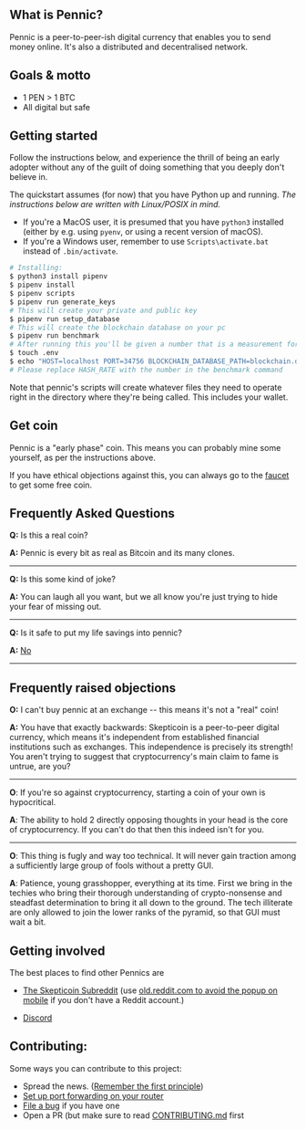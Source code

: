 ## What is Pennic?

Pennic is a peer-to-peer-ish digital currency that enables you to send money
online. It's also a distributed and decentralised network.

## Goals & motto

- 1 PEN > 1 BTC
- All digital but safe

## Getting started

Follow the instructions below, and experience the thrill of being an early
adopter without any of the guilt of doing something that you deeply don't
believe in.

The quickstart assumes (for now) that you have Python up and running. _The instructions below are written with
Linux/POSIX in mind._

- If you're a MacOS user, it is presumed that you have `python3` installed (either by e.g. using `pyenv`, or using a recent version of macOS).
- If you're a Windows user, remember to use `Scripts\activate.bat` instead of `.bin/activate`.

```bash
# Installing:
$ python3 install pipenv
$ pipenv install
$ pipenv scripts
$ pipenv run generate_keys
# This will create your private and public key
$ pipenv run setup_database
# This will create the blockchain database on your pc
$ pipenv run benchmark
# After running this you'll be given a number that is a measurement for how many hashes percycle gives you the best performance
$ touch .env
$ echo "HOST=localhost PORT=34756 BLOCKCHAIN_DATABASE_PATH=blockchain.db HASH_RATE=5500 DEVELOPMENT=1 RECENT_NODES_FILE_PATH=recent_nodes.json NODES_ASK_LIMIT=10" | tr " " "\n" >> .env
# Please replace HASH_RATE with the number in the benchmark command
```

Note that pennic's scripts will create whatever files they need to operate
right in the directory where they're being called. This includes your wallet.

## Get coin

Pennic is a "early phase" coin. This means you can probably mine some yourself, as per the instructions above.

If you have ethical objections against this, you can always go to the
[faucet](https://github.com/pennic/pennic/issues/1) to get some free coin.

## Frequently Asked Questions

**Q:** Is this a real coin?

**A:** Pennic is every bit as real as Bitcoin and its many clones.

---

**Q:** Is this some kind of joke?

**A:** You can laugh all you want, but we all know you're just trying to hide your fear of missing out.

---

**Q:** Is it safe to put my life savings into pennic?

**A:** [No](https://github.com/pennic/skepticoin/blob/master/docs/security.md)

---

## Frequently raised objections

**O:** I can't buy pennic at an exchange -- this means it's not a "real" coin!

**A:** You have that exactly backwards: Skepticoin is a peer-to-peer digital currency, which means it's independent from
established financial institutions such as exchanges. This independence is precisely its strength! You aren't
trying to suggest that cryptocurrency's main claim to fame is untrue, are you?

---

**O**: If you're so against cryptocurrency, starting a coin of your own is hypocritical.

**A**: The ability to hold 2 directly opposing thoughts in your head is the core of cryptocurrency. If you can't do that
then this indeed isn't for you.

---

**O**: This thing is fugly and way too technical. It will never gain traction among a sufficiently large group of fools
without a pretty GUI.

**A**: Patience, young grasshopper, everything at its time. First we bring in the techies who bring their thorough
understanding of crypto-nonsense and steadfast determination to bring it all down to the ground. The tech
illiterate are only allowed to join the lower ranks of the pyramid, so that GUI must wait a bit.

## Getting involved

The best places to find other Pennics are

- [The Skepticoin Subreddit](https://www.reddit.com/r/pennic/) (use [old.reddit.com to avoid the popup on
  mobile](https://old.reddit.com/r/pennic/) if you don't have a Reddit account.)

- [Discord](https://discord.gg/SsyE7QCcTJ)

## Contributing:

Some ways you can contribute to this project:

- Spread the news. ([Remember the first principle](https://github.com/pennic/pennic/blob/master/docs/philosophy/principles.md))
- [Set up port forwarding on your router](https://github.com/pennic/pennic/blob/master/docs/port-forwarding.md)
- [File a bug](https://github.com/pennic/pennic/issues/new) if you have one
- Open a PR (but make sure to read
  [CONTRIBUTING.md](https://github.com/pennic/pennic/blob/master/CONTRIBUTING.md) first
